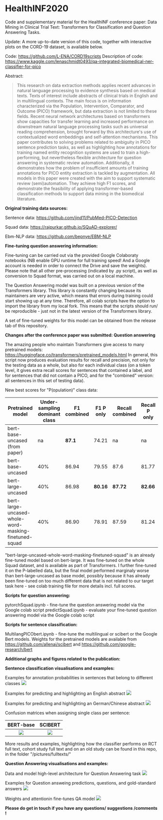 # HealthINF2020
Code and supplementary material for the HealthINF conference paper: Data Mining in Clinical Trial Text: Transformers for Classification and Question Answering Tasks.

Update: A more up-to-date version of this code, together with interactive plots on the CORD-19 dataset, is available below.

Code: https://github.com/L-ENA/CORD19scripts
Description of code: https://www.kaggle.com/lenaschmidt0493/qa-integrated-biomedical-ner-classifier-for-pico


Abstract:
> This research on data extraction methods applies recent advances in natural language processing to evidence synthesis based on medical texts. Texts of interest include abstracts of clinical trials in English and in multilingual contexts. The main focus is on information characterized via the Population, Intervention, Comparator, and Outcome (PICO) framework, but data extraction is not limited to these fields. Recent neural network architectures based on transformers show capacities for transfer learning and increased performance on downstream natural language processing tasks such as universal reading comprehension, brought forward by this architecture's use of contextualized word embeddings and self-attention mechanisms. This paper contributes to solving problems related to ambiguity in PICO sentence prediction tasks, as well as highlighting how annotations for training named entity recognition systems are used to train a high-performing, but nevertheless flexible architecture for question answering in systematic review automation. Additionally, it demonstrates how the problem of insufficient amounts of training annotations for PICO entity extraction is tackled by augmentation. All models in this paper were created with the aim to support systematic review (semi)automation. They achieve high F1 scores, and demonstrate the feasibility of applying transformer-based classification methods to support data mining in the biomedical literature.

**Original training data sources:**

Sentence data: https://github.com/jind11/PubMed-PICO-Detection

Squad data: https://rajpurkar.github.io/SQuAD-explorer/

Ebm-NLP data: https://github.com/bepnye/EBM-NLP

**Fine-tuning question answering information:**

Fine-tuning can be carried out via the provided Google Colaboraty notebooks (NB enable GPU runtime for full training speed! And a Google account is needed in order to connect the Drive and save the weights). Please note that all other pre-processing (indicated by .py script), as well as conversion to Squad format, was carried out on a local machine.

The Question Answering model was built on a previous version of the Transformers library. This library is constantly changing because its maintainers are very active, which means that errors during training could start showing up at any time. Therefore, all colab scripts have the option to import the library from my local fork. This means that the scripts should run/ be reproducible - just not in the latest version of the Transformers library. 

A set of fine-tuned weights for this model can be obtained from the release tab of this repository.

**Changes after the conference paper was submitted: Question answering**

The amazing people who maintain Transformers give access to many pretrained models: https://huggingface.co/transformers/pretrained_models.html 
In general, this script now produces evaluation results for recall and precision, not only for the testing data as a whole, but also for each individual class (on a token level, it gives extra recall scores for sentences that contained a label, and for sentences that did not contain a PICO, and for the "combined" version: all sentences in this set of testing data).

New best scores for "P(opulation)" class data:


Pretrained model | Under-sampling dominant class | F1 combined | F1 P only | Recall combined | Recall P only
--- | --- | ---| --- | --- | ---
bert-base-uncased (from paper) | na | **87.1**| 74.21 | na | na
bert-base-uncased | 40% | 86.94| 79.55 | 87.6 | 81.77
bert-large-uncased | 40% | 86.98| **80.16** | **87.72** | **82.66**
bert-large-uncased-whole-word-masking-finetuned-squad | 40% | 86.90| 78.91 | 87.59 | 81.24


"bert-large-uncased-whole-word-masking-finetuned-squad" is an already fine-tuned model based on bert-large. It was fine-tuned on the whole Squad dataset, and is available as part of Transformers. I further fine-tuned it on the P-labelled data, but the final model performed marginaly worse than bert-large-uncased as base model, possibly because it has already been fine-tuned on too much different data that is not related to our target task here - see colab training file for more details incl. full scores.


**Scripts for question answering:**

pytorchSquad.ipynb - fine-tune the question answering model via the Google colab script
predictSquad.ipynb - evaluate your fine-tuned question answering model via the Google colab script

**Scripts for sentence classification:**

MultilangPICObert.ipynb - fine-tune the multilingual or scibert or the Google Bert models. Weights for the pretrained models are available from https://github.com/allenai/scibert and https://github.com/google-research/bert

**Additional graphs and figures related to the publication:**

**Sentence classification visualisations and examples:**

Examples for annotation probabilities in sentences that belong to different classes
![](pictures/Annotation_probabilities.png)

Examples for predicting and highlighting an English abstract
![](pictures/Sentences_english.PNG)

Examples for predicting and highlighting an German/Chinese abstract
![](pictures/Sentences_german_chinese.png)

Confusion matrices when assigning single class per sentence:

BERT-base             |  SCIBERT
:-------------------------:|:-------------------------:
![](pictures/bertfrombase_confusionmatrix_heatmap.PNG)  |  ![](pictures/bertfromSCIBERT_confusionmatrix_heatmap.PNG)


More results and examples, highlighting how the classifier performs on RCT full text, cohort study full text and on an old study can be found in this repo, in the folder "/pictures/fulltexts/"

**Question Answering visualisations and examples:**

Data and model high-level architecture for Question Answering task
![](pictures/Data_Architecture_QA.PNG)

Examples for Question answeing predictions, questions, and gold-standard answers
![](pictures/QA_examples.PNG)

Weights and attentionin fine-tunes QA model
![](pictures/tuned_I_layer11_neurons.PNG)

**Please do get in touch if you have any questions/ suggestions /comments !** 


